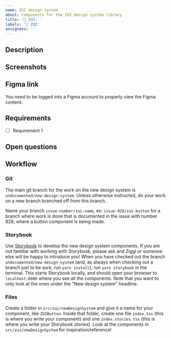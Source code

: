 ```yaml
---
name: ZUI design system
about: Components for the ZUI design system library
title: '🧱 ZUI: '
labels: '🧱 ZUI'
assignees: ''
---
```


## Description

## Screenshots

## Figma link

You need to be logged into a Figma account to properly view the Figma content.

## Requirements

- [ ] Requirement 1

## Open questions

## Workflow

### Git

The main git branch for the work on the new design system is `undocumented/new-design-system`. Unless otherwise instructed, do your work on a new branch branched off from this branch.

Name your branch `issue-number/zui-name`, ex: `issue-928/zui-button` for a branch where work is done that is documented in the issue with number 928, where a button component is being made.

### Storybook

Use [Storybook](https://storybook.js.org/) to develop the new design system components. If you are not familiar with working with Storybook, please ask and Ziggi or someone else will be happy to introduce you!
When you have checked out the branch `undocumented/new-design-system` (and, as always when checking out a branch just to be sure, run `yarn install`), run `yarn storybook` in the terminal. This starts Storybook locally, and should open your browser to `localhost:6006` where you see all the components. Note that you want to only look at the ones under the "New design system" headline.

### Files

Create a folder in `src/zui/newDesignSystem` and give it a name for your component, like `ZUIButton`. Inside that folder, create one file `index.tsx` (this is where you write your component) and one `index.stories.tsx` (this is where you write your Storybook stories). Look at the components in `src/zui/newDesignSystem` for inspiration/reference!
